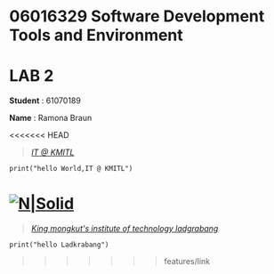 # 06016329 Software Development Tools and Environment
# LAB 2

**Student** : 61070189

**Name** : Ramona Braun

<<<<<<< HEAD
>[ *IT @ KMITL*]( https://www.it.kmitl.ac.th)
```
print("hello World,IT @ KMITL")

```
[![N|Solid](https://www.it.kmitl.ac.th/wp-content/themes/itkmitl2017wp/img/nav-thai.svg)](https://www.it.kmitl.ac.th)
=======
>[ *King mongkut's institute of technology ladgrabang*]( https://www.kmitl.ac.th)
```
print("hello Ladkrabang")
```
>>>>>>> features/link
